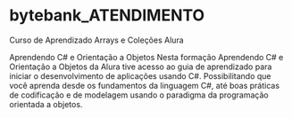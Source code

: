 # bytebank_ATENDIMENTO
Curso de Aprendizado Arrays e Coleções Alura

Aprendendo C# e Orientação a Objetos
Nesta formação Aprendendo C# e Orientação a Objetos da Alura tive acesso ao guia de aprendizado para iniciar o desenvolvimento de aplicações usando C#. Possibilitando que você aprenda desde os fundamentos da linguagem C#, até boas práticas de codificação e de modelagem usando o paradigma da programação orientada a objetos. 
